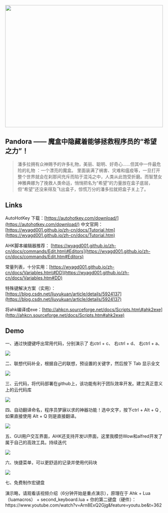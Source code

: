 <p align="center">
  <a href="https://nodejs.org/">
    <img
      src="http://wx3.sinaimg.cn/large/006ar8zggy1g24gjfm9m7j313f0h5wr3.jpg"
      width="100%"
      height="390"
    />
  </a>
</p>



## Pandora —— 魔盒中隐藏着能够拯救程序员的“希望之力”！

> 潘多拉拥有众神赐予的许多礼物，美丽、聪明、好奇心……但其中一件最危险的礼物 ：一个漂亮的魔盒。
> 里面装满了祸害、灾难和瘟疫等，一旦打开整个世界就会在刹那间充斥而陷于混沌之中，人类从此饱受折磨。而智慧女神雅典娜为了挽救人类命运，悄悄把名为“希望”的力量放在盒子底层，但“希望”还没来得及飞出盒子，惊慌万分的潘多拉就把盒子关上了。


## Links

AutoHotKey 下载：[https://autohotkey.com/download/](https://autohotkey.com/download/)
中文官网：[https://wyagd001.github.io/zh-cn/docs/Tutorial.htm](https://wyagd001.github.io/zh-cn/docs/Tutorial.htm)

AHK脚本编辑器推荐： [https://wyagd001.github.io/zh-cn/docs/commands/Edit.htm\#Editors](https://wyagd001.github.io/zh-cn/docs/commands/Edit.htm#Editors)

常量列表，十分实用：[https://wyagd001.github.io/zh-cn/docs/Variables.htm\#DD](https://wyagd001.github.io/zh-cn/docs/Variables.htm#DD)

特殊键解决方案（实用）：[https://blog.csdn.net/liuyukuan/article/details/5924137](https://blog.csdn.net/liuyukuan/article/details/5924137)

将ahk编译成exe：[http://ahkcn.sourceforge.net/docs/Scripts.htm\#ahk2exe](http://ahkcn.sourceforge.net/docs/Scripts.htm#ahk2exe)



## Demo
<p>一、通过快捷键呼出常用代码，分别演示了 右ctrl + c、 右ctrl + d、 右ctrl + a、</p>
<p>
  <a href="https://nodejs.org/">
    <img
      src="http://wx4.sinaimg.cn/large/006ar8zggy1g24gkdbzbag30ff083u0x.gif"
    />
  </a>
</p>

<p>二、联想代码补全，根据自己的联想，预设置的关键字，然后按下 Tab 显示全文</p>
<p>
  <a href="https://nodejs.org/">
    <img
      src="http://wx1.sinaimg.cn/large/006ar8zggy1g24gkkbghjg30v709le86.gif"
    />
  </a>
</p>

<p>三、云代码，将代码部署在github上，该功能有利于团队效率开发。建立真正意义上的云代码库</p>
<p>
  <a href="https://nodejs.org/">
    <img
      src="http://wx3.sinaimg.cn/large/006ar8zggy1g24gkgljh2g30f50fdqv6.gif"
    />
  </a>
</p>

<p>四、自动翻译命名，程序员梦寐以求的神器功能！选中文字，按下ctrl + Alt + Q , 如果直接使用 Alt + Q 则是直接翻译。</p>
<p>
  <a href="https://nodejs.org/">
    <img
      src="http://wx4.sinaimg.cn/large/006ar8zggy1g24gkn4nong30a704adqr.gif"
    />
  </a>
</p>

<p>五、GUI用户交互界面，AHK还支持开发UI界面，这里我模仿Wow和alfred开发了属于自己的高效工具。持续迭代</p>
<p>
  <a href="https://nodejs.org/">
    <img
      src="http://wx3.sinaimg.cn/large/006ar8zggy1g24gdodbouj30rw0rf75h.jpg"
    />
  </a>
</p>

<p>六、快捷菜单，可以更舒适的记录并使用代码块</p>
<p>
  <a href="https://nodejs.org/">
    <img
      src="http://wx3.sinaimg.cn/large/006ar8zggy1g24gj5svy0j30jp0m2q4h.jpg"
    />
  </a>
</p>

<p>七、免费制作宏键盘</p>
<p>
  演示略，请观看该视频介绍（6分钟开始是重点演示），原理在于 Ahk + Lua（luamacros） + second_keyboard.lua + 你的第二键盘（硬件）：
  https://www.youtube.com/watch?v=Arn8ExQ2Gjg&feature=youtu.be&t=362
</p>
